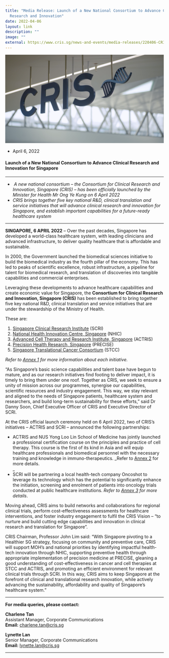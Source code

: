 ```yaml
---
title: "Media Release: Launch of a New National Consortium to Advance Clinical
  Research and Innovation"
date: 2022-04-06
layout: link
description: ""
image: ""
external: https://www.cris.sg/news-and-events/media-releases/220406-CRIS-launch/
---
```

![](/images/Resources/Media%20Releases/april%206,%202022.png)

*   April 6, 2022
    

#### **Launch of a New National Consortium to Advance Clinical Research and Innovation for Singapore**

* * *

*    _A new national consortium – the Consortium for Clinical Research and Innovation, Singapore (CRIS) – has been officially launched by the Minister for Health Mr Ong Ye Kung on 6 April 2022_
*   _CRIS brings together five key national R&D, clinical translation and service initiatives that will advance clinical research and innovation for Singapore, and establish important capabilities for a future-ready healthcare system_
    

* * *

**SINGAPORE, 6 APRIL 2022** – Over the past decades, Singapore has developed a world-class healthcare system, with leading clinicians and advanced infrastructure, to deliver quality healthcare that is affordable and sustainable.  

In 2000, the Government launched the biomedical sciences initiative to build the biomedical industry as the fourth pillar of the economy. This has led to peaks of scientific excellence, robust infrastructure, a pipeline for talent for biomedical research, and translation of discoveries into tangible capabilities and commercial enterprises.

Leveraging these developments to advance healthcare capabilities and create economic value for Singapore, the **Consortium for Clinical Research and Innovation, Singapore (CRIS)** has been established to bring together five key national R&D, clinical translation and service initiatives that are under the stewardship of the Ministry of Health.

These are:

1.  [Singapore Clinical Research Institute](https://www.scri.edu.sg/) (SCRI)
2.  [National Health Innovation Centre, Singapore](https://www.nhic.sg/) (NHIC)
3.  [Advanced Cell Therapy and Research Institute, Singapore](https://www.actris.sg/) (ACTRIS)
4.  [Precision Health Research, Singapore](https://www.npm.sg/) (PRECISE)
5.  [Singapore Translational Cancer Consortium](https://www.stcc.sg/) (STCC)

_Refer to [Annex 1](/files/press-release-annex-1-about-cris-and-its-programmes.pdf) for more information about each initiative._

“As Singapore’s basic science capabilities and talent base have begun to mature, and as our research initiatives find footing to deliver impact, it is timely to bring them under one roof. Together as CRIS, we seek to ensure a unity of mission across our programmes, synergise our capabilities, scientific resources and industry engagement. This way, we stay relevant and aligned to the needs of Singapore patients, healthcare system and researchers, and build long-term sustainability for these efforts,” said Dr Danny Soon, Chief Executive Officer of CRIS and Executive Director of SCRI.

At the CRIS official launch ceremony held on 6 April 2022, two of CRIS’s initiatives – ACTRIS and SCRI – announced the following partnerships:

*   ACTRIS and NUS Yong Loo Lin School of Medicine has jointly launched a professional certification course on the principles and practice of cell therapy. This course is the first of its kind in Asia and will equip healthcare professionals and biomedical personnel with the necessary training and knowledge in immuno-therapeutics. _Refer to [Annex 2](https://www.cris.sg/wp-content/uploads/2022/04/03-Press-Release-Annex-2-Fact-Sheet-Collaboration-between-ACTRIS-and-NUS-Yong-Loo-Lin-School-of-Medicine.pdf) for more details.  
    _
*   SCRI will be partnering a local health-tech company Oncoshot to leverage its technology which has the potential to significantly enhance the initiation, screening and enrolment of patients into oncology trials conducted at public healthcare institutions. _Refer to [Annex 3](https://www.cris.sg/wp-content/uploads/2022/04/04-Press-Release-Annex-3-Fact-Sheet-MOU-between-SCRI-and-Oncoshot.pdf) for more details_.

Moving ahead, CRIS aims to build networks and collaborations for regional clinical trials, perform cost-effectiveness assessments for healthcare interventions, and foster industry engagement to fulfil the CRIS Vision – “to nurture and build cutting edge capabilities and innovation in clinical research and translation for Singapore”.

CRIS Chairman, Professor John Lim said: “With Singapore pivoting to a Healthier SG strategy, focusing on community and preventive care, CRIS will support MOH’s and national priorities by identifying impactful health-tech innovation through NHIC, supporting preventive health through appropriate implementation of precision medicine at PRECISE, gleaning a good understanding of cost-effectiveness in cancer and cell therapies at STCC and ACTRIS, and promoting an efficient environment for relevant clinical trials through SCRI. In this way, CRIS aims to keep Singapore at the forefront of clinical and translational research innovation, while actively advancing the sustainability, affordability and quality of Singapore’s healthcare system.”

* * *

**For media queries, please contact:**

**Charlene Tan**  
Assistant Manager, Corporate Communications  
**Email:** [charlene.tan@cris.sg](mailto:charlene.tan@cris.sg)

**Lynette Lan**  
Senior Manager, Corporate Communications  
**Email:** [lynette.lan@cris.sg](mailto:lynette.lan@cris.sg)

* * *